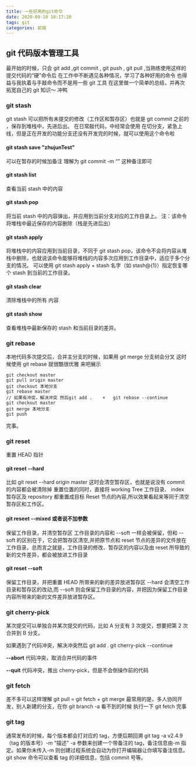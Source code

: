 ```yaml
---
title: 一些好用的git命令
date: 2020-09-10 10:17:20
tags: git
categories: 前端
---
```


## git 代码版本管理工具

最开始的时候，只会 git add ,git commit , git push , git pull ,当熟练使用这样的提交代码的“硬”命令后
在工作中不断遇见各种情况，学习了各种好用的命令
也得益与我执着与手敲命令而不是用一些 git 工具
在这里做一个简单的总结，并再次拓宽自己的 git 知识～
冲鸭

### git stash

git stash 可以把所有未提交的修改（工作区和暂存区）也就是 git commit 之前的 ，保存到堆栈中，先进后出。
在日常敲代码，中经常会使用
在切分支，紧急上线，但是正在开发的功能分支还没有开发完的时候，就可以使用这个命令啦

#### git stash save "zhujunTest"

可以在暂存的时候加备注 理解为 git commit -m “” 这种备注即可

#### git stash list

查看当前 stash 中的内容

#### git stash pop

将当前 stash 中的内容弹出，并应用到当前分支对应的工作目录上。
注：该命令将堆栈中最近保存的内容删除（栈是先进后出）

#### git stash apply

将堆栈中的内容应用到当前目录，不同于 git stash pop，该命令不会将内容从堆栈中删除，也就说该命令能够将堆栈的内容多次应用到工作目录中，适应于多个分支的情况。
可以使用 git stash apply + stash 名字（如 stash@{1}）指定恢复哪个 stash 到当前的工作目录。

#### git stash clear

清除堆栈中的所有 内容

#### git stash show

查看堆栈中最新保存的 stash 和当前目录的差异。

### git rebase

本地代码多次提交后，合并主分支的时候，如果用 git merge 分支树会分叉
这时候使用 git rebase 就很酷很优雅
来吧展示

```
git checkout master
git pull origin master
git checkout 本地分支
git rebase master
// 如果有冲突，解决冲突 然后git add .    +   git rebase --continue
git checkout master
git merge 本地分支
git push

```

完事。

### git reset

重置 HEAD 指针

#### git reset --hard

比如 git reset --hard origin master 这时会清空暂存区，也就是说没有 commit 的内容都会被清除掉
重置位置的同时，直接将 working Tree 工作目录、 index 暂存区及 repository 都重置成目标 Reset 节点的內容,所以效果看起来等同于清空暂存区和工作区。

#### git reseet --mixed 或者说不加参数

保留工作目录，并清空暂存区
工作目录的内容和 --soft 一样会被保留，但和 --soft 的区别在于，它会把暂存区清空,并把原节点和 reset 节点的差异的文件放在工作目录，总而言之就是，工作目录的修改、暂存区的内容以及由 reset 所导致的新的文件差异，都会被放进工作目录

#### git reset --soft

保留工作目录，并把重置 HEAD 所带来的新的差异放进暂存区
--hard 会清空工作目录和暂存区的改动,而 --soft 则会保留工作目录的内容，并把因为保留工作目录内容所带来的新的文件差异放进暂存区。

### git cherry-pick

某次提交可以单独合并某次提交的代码，比如 A 分支有 3 次提交，想要把第 2 次合并到 B 分支。

如果遇到了代码冲突，解决冲突然后
git add .
git cherry-pick --continue

**--abort**
代码冲突，取消合并代码的事件

**--quit**
代码冲突，推出 cherry-pick，但是不会倒操作前的代码

### git fetch

差不多可以这样理解
git pull = git fetch + git merge
最常用的是，多人协同开发，别人新建的分支，在你 git branch -a 看不到的时候
执行一下 git fetch
完事

### git tag

通常发布的时候，每个版本都会打对应的 tag，方便后期回溯
git tag -a v2.4.9 （tag 的版本号）-m “描述”
-a 参数来创建一个带备注的 tag，备注信息由-m 指定。如果你未传入-m 则创建过程系统会自动为你打开编辑器让你填写备注信息。
git show 命令可以查看 tag 的详细信息，包括 commit 号等。
